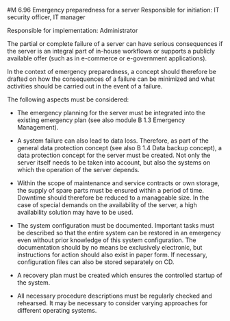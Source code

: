 #M 6.96 Emergency preparedness for a server
Responsible for initiation: IT security officer, IT manager

Responsible for implementation: Administrator

The partial or complete failure of a server can have serious consequences if the server is an integral part of in-house workflows or supports a publicly available offer (such as in e-commerce or e-government applications).

In the context of emergency preparedness, a concept should therefore be drafted on how the consequences of a failure can be minimized and what activities should be carried out in the event of a failure.

The following aspects must be considered:

* The emergency planning for the server must be integrated into the existing emergency plan (see also module B 1.3 Emergency Management).


* A system failure can also lead to data loss. Therefore, as part of the general data protection concept (see also B 1.4 Data backup concept), a data protection concept for the server must be created. Not only the server itself needs to be taken into account, but also the systems on which the operation of the server depends.
* Within the scope of maintenance and service contracts or own storage, the supply of spare parts must be ensured within a period of time. Downtime should therefore be reduced to a manageable size. In the case of special demands on the availability of the server, a high availability solution may have to be used.


* The system configuration must be documented. Important tasks must be described so that the entire system can be restored in an emergency even without prior knowledge of this system configuration. The documentation should by no means be exclusively electronic, but instructions for action should also exist in paper form. If necessary, configuration files can also be stored separately on CD.
* A recovery plan must be created which ensures the controlled startup of the system.


* All necessary procedure descriptions must be regularly checked and rehearsed. It may be necessary to consider varying approaches for different operating systems.




